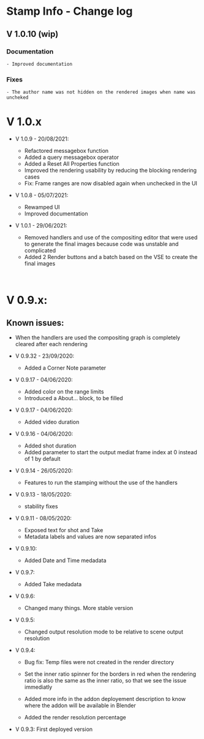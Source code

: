 # Stamp Info - Change log

## V 1.0.10 (wip)
### Documentation
	- Improved documentation

### Fixes
	- The author name was not hidden on the rendered images when name was uncheked

# V  1.0.x

* V  1.0.9 - 20/08/2021:
	- Refactored messagebox function
	- Added a query messagebox operator
	- Added a Reset All Properties function
	- Improved the rendering usability by reducing the blocking rendering cases
	- Fix: Frame ranges are now disabled again when unchecked in the UI

* V  1.0.8 - 05/07/2021:
	- Rewamped UI
	- Improved documentation

* V  1.0.1 - 29/06/2021:
	- Removed handlers and use of the compositing editor that were used to generate the final images
because code was unstable and complicated
	- Added 2 Render buttons and a batch based on the VSE to create the final images

<br />

# V  0.9.x:

## Known issues:
- When the handlers are used the compositing graph is completely cleared after each rendering

* V  0.9.32 - 23/09/2020:
	- Added a Corner Note parameter

* V  0.9.17 - 04/06/2020:
	- Added color on the range limits
	- Introduced a About... block, to be filled
	
* V  0.9.17 - 04/06/2020:
	- Added video duration

* V  0.9.16 - 04/06/2020:
	- Added shot duration
	- Added parameter to start the output mediat frame index at 0 instead of 1 by default

* V  0.9.14 - 26/05/2020:
	- Features to run the stamping without the use of the handlers

* V  0.9.13 - 18/05/2020:
	- stability fixes

* V  0.9.11 - 08/05/2020:
	- Exposed text for shot and Take
	- Metadata labels and values are now separated infos

* V 0.9.10:
	- Added Date and Time medadata

* V 0.9.7:
	- Added Take medadata

* V 0.9.6:
	- Changed many things. More stable version
	
* V 0.9.5:
	- Changed output resolution mode to be relative to scene output resolution

* V 0.9.4:
	- Bug fix: Temp files were not created in the render directory
	
	- Set the inner ratio spinner for the borders in red when the rendering ratio is also the same as
	  the inner ratio, so that we see the issue immediatly
	
	- Added more info in the addon deployement description to know where the addon will be available in Blender
	
	- Added the render resolution percentage
	

* V 0.9.3: First deployed version


